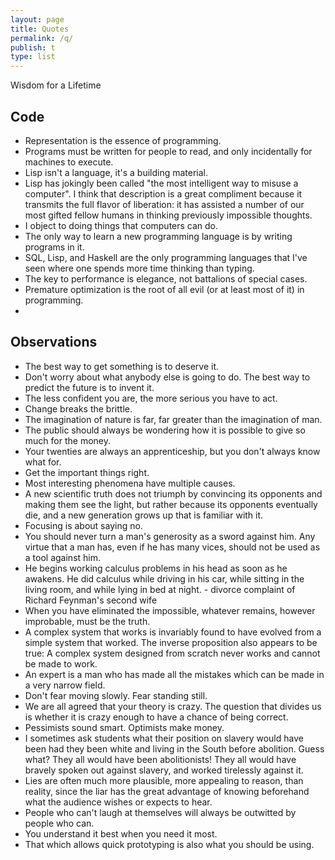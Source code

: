 ```yaml
---
layout: page
title: Quotes
permalink: /q/
publish: t
type: list
---
```


Wisdom for a Lifetime

## Code
 - Representation is the essence of programming.
 - Programs must be written for people to read, and only incidentally for machines to execute.
 - Lisp isn't a language, it's a building material.
 - Lisp has jokingly been called "the most intelligent way to misuse a computer". I think that description is a great compliment because it transmits the full flavor of liberation: it has assisted a number of our most gifted fellow humans in thinking previously impossible thoughts.
 - I object to doing things that computers can do.
 - The only way to learn a new programming language is by writing programs in it.
 - SQL, Lisp, and Haskell are the only programming languages that I've seen where one spends more time thinking than typing.
 - The key to performance is elegance, not battalions of special cases.
 - Premature optimization is the root of all evil (or at least most of it) in programming.
 - 

## Observations
 - The best way to get something is to deserve it.
 - Don't worry about what anybody else is going to do. The best way to predict the future is to invent it.
 - The less confident you are, the more serious you have to act.
 - Change breaks the brittle.
 - The imagination of nature is far, far greater than the imagination of man.
 - The public should always be wondering how it is possible to give so much for the money.
 - Your twenties are always an apprenticeship, but you don't always know what for.
 - Get the important things right.
 - Most interesting phenomena have multiple causes.
 - A new scientific truth does not triumph by convincing its opponents and making them see the light, but rather because its opponents eventually die, and a new generation grows up that is familiar with it.
 - Focusing is about saying no.
 - You should never turn a man's generosity as a sword against him. Any virtue that a man has, even if he has many vices, should not be used as a tool against him.
 - He begins working calculus problems in his head as soon as he awakens. He did calculus while driving in his car, while sitting in the living room, and while lying in bed at night. - divorce complaint of Richard Feynman's second wife
 - When you have eliminated the impossible, whatever remains, however improbable, must be the truth.
 - A complex system that works is invariably found to have evolved from a simple system that worked. The inverse proposition also appears to be true: A complex system designed from scratch never works and cannot be made to work.
 - An expert is a man who has made all the mistakes which can be made in a very narrow field.
 - Don't fear moving slowly. Fear standing still.
 - We are all agreed that your theory is crazy. The question that divides us is whether it is crazy enough to have a chance of being correct.
 - Pessimists sound smart. Optimists make money.
 - I sometimes ask students what their position on slavery would have been had they been white and living in the South before abolition. Guess what? They all would have been abolitionists! They all would have bravely spoken out against slavery, and worked tirelessly against it.
 - Lies are often much more plausible, more appealing to reason, than reality, since the liar has the great advantage of knowing beforehand what the audience wishes or expects to hear.
 - People who can't laugh at themselves will always be outwitted by people who can.
 - You understand it best when you need it most.
 - That which allows quick prototyping is also what you should be using.
